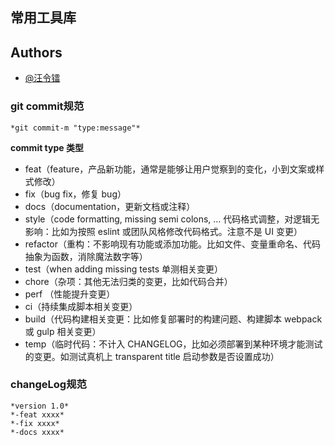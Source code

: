 ## 常用工具库
## Authors

- [@汪令镭](https://github.com/wanglinglei/wanglinglei)


### git commit规范
    *git commit-m "type:message"*
**commit type 类型**
  - feat（feature，产品新功能，通常是能够让用户觉察到的变化，小到文案或样式修改）
  - fix（bug fix，修复 bug）
  - docs（documentation，更新文档或注释）
  - style（code formatting, missing semi colons, … 代码格式调整，对逻辑无影响：比如为按照 eslint 或团队风格修改代码格式。注意不是 UI 变更）
  - refactor（重构：不影响现有功能或添加功能。比如文件、变量重命名、代码抽象为函数，消除魔法数字等）
  - test（when adding missing tests 单测相关变更）
  - chore（杂项：其他无法归类的变更，比如代码合并）
  - perf （性能提升变更）
  - ci（持续集成脚本相关变更）
  - build（代码构建相关变更：比如修复部署时的构建问题、构建脚本 webpack 或 gulp 相关变更）
  - temp（临时代码：不计入 CHANGELOG，比如必须部署到某种环境才能测试的变更。如测试真机上 transparent title 启动参数是否设置成功）


### changeLog规范
    *version 1.0*
    *-feat xxxx*
    *-fix xxxx*
    *-docs xxxx*

